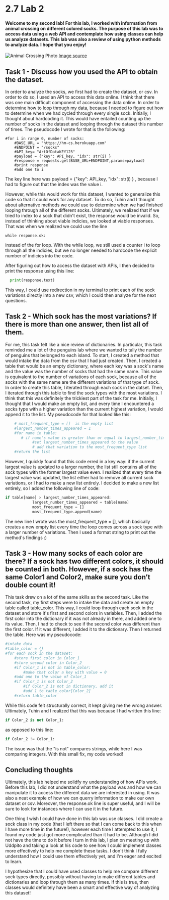 # 2.7 Lab 2 
#### Welcome to my second lab! For this lab, I worked with information from animal crossing on different colored socks. The purpose of this lab was to access data using a web API and contemplate how using classes can help us analyze datasets. This lab was also a review of using python methods to analyze data. I hope that you enjoy!

![Animal Crossing Photo](https://media.wired.com/photos/5e8cebbda231050008136013/125:94/w_1750,h_1316,c_limit/animal-crossing-history-wired.jpg)
[Image source](https://www.google.com/url?sa=i&url=https%3A%2F%2Fwww.wired.com%2Fstory%2Funbearable-lightness-animal-crossing%2F&psig=AOvVaw2e94aUBxpMxf68bW7hTnK4&ust=1638472215218000&source=images&cd=vfe&ved=0CAsQjRxqFwoTCMDR9-Smw_QCFQAAAAAdAAAAABAe)


## Task 1 - Discuss how you used the API to obtain the dataset.

In order to analyze the socks, we first had to create the dataset, or csv. In order to do so, I used an API to access this data online. I think that there was one main difficult component of accessing the data online. In order to determine  how to loop through my data, because I needed to figure out how to determine when we had cycled through every single sock. Initially, I thought about hardcoding it. This would have entailed counting up the number of socks in the dataset and looping through the dataset this number of times. The pseudocode I wrote for that is the following:

```python:
#for i in range 0, number of socks:
    #BASE_URL = "https://hm-cs.herokuapp.com"
    #ENDPOINT = "/socks"
    #API_key= "ArtOfDataKEY123"
    #payload = {"key": API_key, "idx": str(i) }
    #response = requests.get(BASE_URL+ENDPOINT,params=payload)
    #print response 
    #add one to i
```
The key line here was payload = {"key": API_key, "idx": str(i) } , because I had to figure out that the index was the value i. 

However, while this would work for this dataset, I wanted to generalize this code so that it could work for any dataset. To do so, Tuhin and I thought about alternative methods we could use to determine when we had finished looping through all of the different socks. Ultimately, we realized that if we tried to index to a sock that didn't exist, the response would be invalid. So, instead of thinking about viable indicies, we looked at viable responses. That was when we realized we could use the line

```python:
while response.ok:
```
instead of the for loop. With the while loop, we still used a counter i to loop through all the indicies, but we no longer needed to hardcode the explicit number of indicies into the code. 

After figuring out how to access the dataset with APIs, I then decided to print the response using this line:

```python
  print(response.text)
```
This way, I could use redirection in my terminal to print each of the sock variations directly into a new csv, which I could then analyze for the next questions. 


## Task 2 - Which sock has the most variations? If there is more than one answer, then list all of them.

For me, this task felt like a nice review of dictionaries. In particular, this task reminded me a lot of the penguins lab where we wanted to tally the number of penguins that belonged to each island. To start, I created a method that would intake the data from the csv that I had just created. Then, I created a table that would be an empty dictionary, where each key  was a sock's name and the value was the number of socks that had the same name. This value is equivalent to the number of variations of each sock, because all of the socks with the same name are the different variations of that type of sock. In order to create this table, I iterated through each sock in the datset. Then, I iterated through this table to find the sock types with the most variations. I think that this was definitely the trickiest part of the task for me. Initially, I thought that I would make an empty list, and every time I encountered a socks type with a higher variation than the current highest variation, I would append it to the list. My pseudocode for that looked like this:
```python
    # most_frequent_type = []  is the empty list 
    #largest_number_times_appeared = 1 
    #for name in table: 
       # if name's value is greater than or equal to largest_number_times_appeared: 
            #set largest_number_times_appeared to the value
            # add that variation to the most_frequent_type list
    #return the list

```

However, I quickly found that this code erred in a key way: if the current largest value is updated to a larger number, the list still contains all of the sock types with the former largest value even. I realized that every time the largest value was updated, the list either had to remove all current sock variations, or I had to make a new list entirely. I decided to make a new list entirely, so I added the following line of code:

```python
if table[name] > largest_number_times_appeared: 
            largest_number_times_appeared = table[name] 
            most_frequent_type = []
            most_frequent_type.append(name)
```

The new line I wrote was the most_frequent_type = [], which basically creates a new empty list every time the loop comes across a sock type with a larger number of variations. Then I used a format string to print out the method's findings :)

## Task 3 - How many socks of each color are there? If a sock has two different colors, it should be counted in both. However, if a sock has the same Color1 and Color2, make sure you don’t double count it! 

This task drew on a lot of the same skills as the second task. Like the second task, my first steps were to intake the data and create an empty table called table_color. This way, I could loop through each sock in the dataset and store it's first and second colors in variables. Then, I added the first color into the dictionary if it was not already in there, and added one to its value. Then, I had to check to see if the second color was different than the first color. If it was different, I added it to the dictionary. Then I returned the table. Here was my pseudocode:


```python
#intake data
#table_color = {}
#for each sock in the dataset:
    #store first color in Color_1
    #store second color in Color_2
    #if Color_1 is not in table_color:
        #make that color a key with value = 0
    #add one to the value of Color_1
    #if Color_1 is not Color_2
        #if Color_2 is not in dictionary, add it
        #add 1 to table_color[Color_2]
    #return table_color
```
While this code felt structurally correct, it kept giving me the wrong answer. Ultimately, Tuhin and I realized that this was because I had written this line:

```python
if Color_2 is not Color_1:
```
as opposed to this line:

```python
if Color_2 != Color_1:
```
The issue was that the "is not" compares strings, while here I was comparing integers. With this small fix, my code worked!



## Concluding thoughts
Ultimately, this lab helped me solidfy ny understanding of how APIs work. Before this lab, I did not understand what the payload was and how we can manipulate it to access the different data we are interested in using. It was also a neat example of how we can querry information to make our own dataset or csv. Moreover, the response.ok line is super useful, and I will be sure to look for instances where I can use it in the future. 

One thing I wish I could have done in this lab was use classes. I did create a sock class in my code (that I left there so that I can come back to this when I have more time in the future!), however each time I attempted to use it, I found my code just got more complicated than it had to be. Although I did not have the time to do it before I turn in this lab, I plan on meeting up with Uddpito and taking a look at his code to see how I could implement classes more effectively to help me complete these tasks. I don't think I fully understand how I could use them effectively yet, and I'm eager and excited to learn.

I hypothesize that I could have used classes to help me compare  different sock types directly, possibly without having to make different tables and dictionaries and loop through them as many times. If this is true, then classes would definitely have been a smart and effective way of analyzing this dataset!